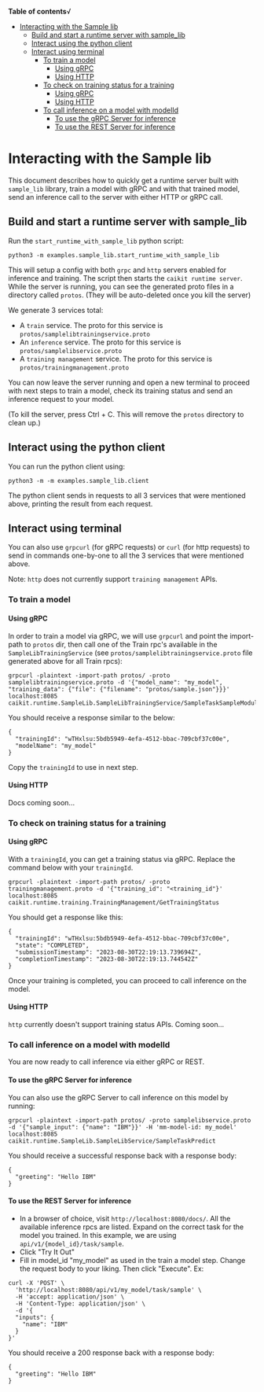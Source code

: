 **Table of contents**√
- [Interacting with the Sample lib](#interacting-with-the-sample-lib)
  - [Build and start a runtime server with sample\_lib](#build-and-start-a-runtime-server-with-sample_lib)
  - [Interact using the python client](#interact-using-the-python-client)
  - [Interact using terminal](#interact-using-terminal)
    - [To train a model](#to-train-a-model)
      - [Using gRPC](#using-grpc)
      - [Using HTTP](#using-http)
    - [To check on training status for a training](#to-check-on-training-status-for-a-training)
      - [Using gRPC](#using-grpc-1)
      - [Using HTTP](#using-http-1)
    - [To call inference on a model with modelId](#to-call-inference-on-a-model-with-modelid)
      - [To use the gRPC Server for inference](#to-use-the-grpc-server-for-inference)
      - [To use the REST Server for inference](#to-use-the-rest-server-for-inference)


# Interacting with the Sample lib

This document describes how to quickly get a runtime server built with `sample_lib` library, train a model with gRPC and with that trained model, send an inference call to the server with either HTTP or gRPC call.

## Build and start a runtime server with sample_lib

Run the `start_runtime_with_sample_lib` python script:

```shell
python3 -m examples.sample_lib.start_runtime_with_sample_lib
```

This will setup a config with both `grpc` and `http` servers enabled for inference and training. The script then starts the `caikit runtime server`. While the server is running, you can see the generated proto files in a directory called `protos`. (They will be auto-deleted once you kill the server)

We generate 3 services total:
- A `train` service. The proto for this service is `protos/samplelibtrainingservice.proto`
- An `inference` service. The proto for this service is `protos/samplelibservice.proto`
- A `training management` service. The proto for this service is `protos/trainingmanagement.proto`

You can now leave the server running and open a new terminal to proceed with next steps to train a model, check its training status and send an inference request to your model.

(To kill the server, press Ctrl + C. This will remove the `protos` directory to clean up.)

## Interact using the python client

You can run the python client using:

```shell
python3 -m -m examples.sample_lib.client
```

The python client sends in requests to all 3 services that were mentioned above, printing the result from each request.

## Interact using terminal

You can also use `grpcurl` (for gRPC requests) or `curl` (for http requests) to send in commands one-by-one to all the 3 services that were mentioned above. 

Note: `http` does not currently support `training management` APIs.
### To train a model

#### Using gRPC

In order to train a model via gRPC, we will use `grpcurl` and point the import-path to `protos` dir, then call one of the Train rpc's available in the `SampleLibTrainingService` (see `protos/samplelibtrainingservice.proto` file generated above for all Train rpcs):

```shell
grpcurl -plaintext -import-path protos/ -proto samplelibtrainingservice.proto -d '{"model_name": "my_model", "training_data": {"file": {"filename": "protos/sample.json"}}}' localhost:8085 caikit.runtime.SampleLib.SampleLibTrainingService/SampleTaskSampleModuleTrain
```

You should receive a response similar to the below:

```shell
{
  "trainingId": "wTHxlsu:5bdb5949-4efa-4512-bbac-709cbf37c00e",
  "modelName": "my_model"
}
```

Copy the `trainingId` to use in next step.

#### Using HTTP

Docs coming soon...

### To check on training status for a training

#### Using gRPC

With a `trainingId`, you can get a training status via gRPC. Replace the command below with your `trainingId`.

```shell
grpcurl -plaintext -import-path protos/ -proto trainingmanagement.proto -d '{"training_id": "<training_id"}' localhost:8085 caikit.runtime.training.TrainingManagement/GetTrainingStatus
```

You should get a response like this:

```shell
{
  "trainingId": "wTHxlsu:5bdb5949-4efa-4512-bbac-709cbf37c00e",
  "state": "COMPLETED",
  "submissionTimestamp": "2023-08-30T22:19:13.739694Z",
  "completionTimestamp": "2023-08-30T22:19:13.744542Z"
}
```
Once your training is completed, you can proceed to call inference on the model.

#### Using HTTP

`http` currently doesn't support training status APIs. Coming soon...

### To call inference on a model with modelId

You are now ready to call inference via either gRPC or REST.

#### To use the gRPC Server for inference

You can also use the gRPC Server to call inference on this model by running:
```shell
grpcurl -plaintext -import-path protos/ -proto samplelibservice.proto -d '{"sample_input": {"name": "IBM"}}' -H 'mm-model-id: my_model' localhost:8085 caikit.runtime.SampleLib.SampleLibService/SampleTaskPredict
```

You should receive a successful response back with a response body:
```shell
{
  "greeting": "Hello IBM"
}
```

#### To use the REST Server for inference

- In a browser of choice, visit `http://localhost:8080/docs/`. All the available inference rpcs are listed. Expand on the correct task for the model you trained. In this example, we are using `api/v1/{model_id}/task/sample`.
- Click "Try It Out"
- Fill in model_id "my_model" as used in the train a model step. Change the request body to your liking. Then click "Execute". Ex:

```shell
curl -X 'POST' \
  'http://localhost:8080/api/v1/my_model/task/sample' \
  -H 'accept: application/json' \
  -H 'Content-Type: application/json' \
  -d '{
  "inputs": {
    "name": "IBM"
  }
}'
```

You should receive a 200 response back with a response body:
```shell
{
  "greeting": "Hello IBM"
}
```

